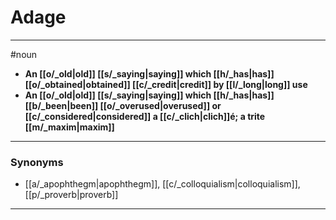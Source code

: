 # Adage
---
#noun
- **An [[o/_old|old]] [[s/_saying|saying]] which [[h/_has|has]] [[o/_obtained|obtained]] [[c/_credit|credit]] by [[l/_long|long]] use**
- **An [[o/_old|old]] [[s/_saying|saying]] which [[h/_has|has]] [[b/_been|been]] [[o/_overused|overused]] or [[c/_considered|considered]] a [[c/_clich|clich]]é; a trite [[m/_maxim|maxim]]**
---
### Synonyms
- [[a/_apophthegm|apophthegm]], [[c/_colloquialism|colloquialism]], [[p/_proverb|proverb]]
---
